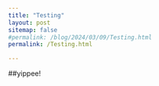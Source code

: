 ```yaml
---
title: "Testing"
layout: post
sitemap: false
#permalink: /blog/2024/03/09/Testing.html
permalink: /Testing.html

---
```


##yippee!

